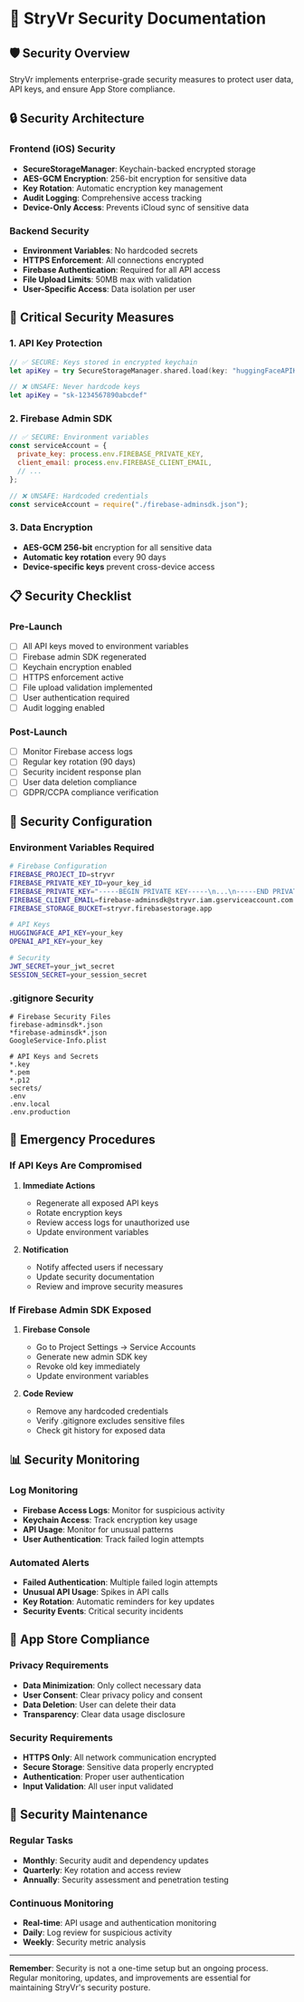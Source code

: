 # 🔐 StryVr Security Documentation

## 🛡️ Security Overview

StryVr implements enterprise-grade security measures to protect user data, API keys, and ensure App Store compliance.

## 🔒 Security Architecture

### Frontend (iOS) Security
- **SecureStorageManager**: Keychain-backed encrypted storage
- **AES-GCM Encryption**: 256-bit encryption for sensitive data
- **Key Rotation**: Automatic encryption key management
- **Audit Logging**: Comprehensive access tracking
- **Device-Only Access**: Prevents iCloud sync of sensitive data

### Backend Security
- **Environment Variables**: No hardcoded secrets
- **HTTPS Enforcement**: All connections encrypted
- **Firebase Authentication**: Required for all API access
- **File Upload Limits**: 50MB max with validation
- **User-Specific Access**: Data isolation per user

## 🚨 Critical Security Measures

### 1. API Key Protection
```swift
// ✅ SECURE: Keys stored in encrypted keychain
let apiKey = try SecureStorageManager.shared.load(key: "huggingFaceAPIKey")

// ❌ UNSAFE: Never hardcode keys
let apiKey = "sk-1234567890abcdef"
```

### 2. Firebase Admin SDK
```javascript
// ✅ SECURE: Environment variables
const serviceAccount = {
  private_key: process.env.FIREBASE_PRIVATE_KEY,
  client_email: process.env.FIREBASE_CLIENT_EMAIL,
  // ...
};

// ❌ UNSAFE: Hardcoded credentials
const serviceAccount = require("./firebase-adminsdk.json");
```

### 3. Data Encryption
- **AES-GCM 256-bit** encryption for all sensitive data
- **Automatic key rotation** every 90 days
- **Device-specific keys** prevent cross-device access

## 📋 Security Checklist

### Pre-Launch
- [ ] All API keys moved to environment variables
- [ ] Firebase admin SDK regenerated
- [ ] Keychain encryption enabled
- [ ] HTTPS enforcement active
- [ ] File upload validation implemented
- [ ] User authentication required
- [ ] Audit logging enabled

### Post-Launch
- [ ] Monitor Firebase access logs
- [ ] Regular key rotation (90 days)
- [ ] Security incident response plan
- [ ] User data deletion compliance
- [ ] GDPR/CCPA compliance verification

## 🔧 Security Configuration

### Environment Variables Required
```bash
# Firebase Configuration
FIREBASE_PROJECT_ID=stryvr
FIREBASE_PRIVATE_KEY_ID=your_key_id
FIREBASE_PRIVATE_KEY="-----BEGIN PRIVATE KEY-----\n...\n-----END PRIVATE KEY-----\n"
FIREBASE_CLIENT_EMAIL=firebase-adminsdk@stryvr.iam.gserviceaccount.com
FIREBASE_STORAGE_BUCKET=stryvr.firebasestorage.app

# API Keys
HUGGINGFACE_API_KEY=your_key
OPENAI_API_KEY=your_key

# Security
JWT_SECRET=your_jwt_secret
SESSION_SECRET=your_session_secret
```

### .gitignore Security
```gitignore
# Firebase Security Files
firebase-adminsdk*.json
*firebase-adminsdk*.json
GoogleService-Info.plist

# API Keys and Secrets
*.key
*.pem
*.p12
secrets/
.env
.env.local
.env.production
```

## 🚨 Emergency Procedures

### If API Keys Are Compromised
1. **Immediate Actions**
   - Regenerate all exposed API keys
   - Rotate encryption keys
   - Review access logs for unauthorized use
   - Update environment variables

2. **Notification**
   - Notify affected users if necessary
   - Update security documentation
   - Review and improve security measures

### If Firebase Admin SDK Exposed
1. **Firebase Console**
   - Go to Project Settings → Service Accounts
   - Generate new admin SDK key
   - Revoke old key immediately
   - Update environment variables

2. **Code Review**
   - Remove any hardcoded credentials
   - Verify .gitignore excludes sensitive files
   - Check git history for exposed data

## 📊 Security Monitoring

### Log Monitoring
- **Firebase Access Logs**: Monitor for suspicious activity
- **Keychain Access**: Track encryption key usage
- **API Usage**: Monitor for unusual patterns
- **User Authentication**: Track failed login attempts

### Automated Alerts
- **Failed Authentication**: Multiple failed login attempts
- **Unusual API Usage**: Spikes in API calls
- **Key Rotation**: Automatic reminders for key updates
- **Security Events**: Critical security incidents

## 🎯 App Store Compliance

### Privacy Requirements
- **Data Minimization**: Only collect necessary data
- **User Consent**: Clear privacy policy and consent
- **Data Deletion**: User can delete their data
- **Transparency**: Clear data usage disclosure

### Security Requirements
- **HTTPS Only**: All network communication encrypted
- **Secure Storage**: Sensitive data properly encrypted
- **Authentication**: Proper user authentication
- **Input Validation**: All user input validated

## 🔄 Security Maintenance

### Regular Tasks
- **Monthly**: Security audit and dependency updates
- **Quarterly**: Key rotation and access review
- **Annually**: Security assessment and penetration testing

### Continuous Monitoring
- **Real-time**: API usage and authentication monitoring
- **Daily**: Log review for suspicious activity
- **Weekly**: Security metric analysis

---

**Remember**: Security is not a one-time setup but an ongoing process. Regular monitoring, updates, and improvements are essential for maintaining StryVr's security posture. 